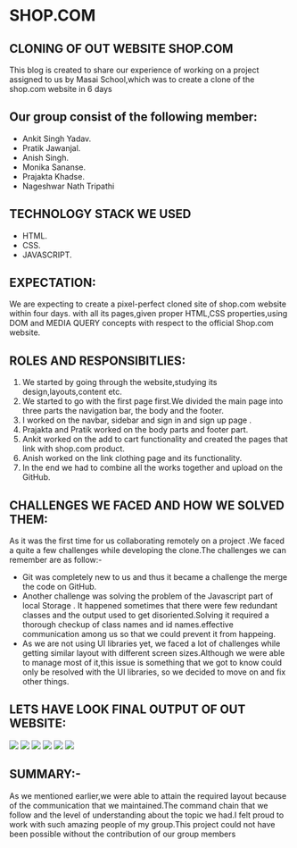 # SHOP.COM

## CLONING OF OUT WEBSITE SHOP.COM

This blog is created to share our experience of working on a project assigned to us by Masai School,which was to create a clone of the shop.com website in 6 days

## Our group consist of the following member:

- Ankit Singh Yadav.
- Pratik Jawanjal.
- Anish Singh.
- Monika Sananse.
- Prajakta Khadse.
- Nageshwar Nath Tripathi

## TECHNOLOGY STACK WE USED

* HTML.
* CSS.
* JAVASCRIPT.

## EXPECTATION:

We are expecting to create a pixel-perfect cloned site of shop.com website within four days. with all its pages,given proper HTML,CSS properties,using DOM and MEDIA QUERY concepts with respect to the official Shop.com website.

## ROLES AND RESPONSIBITLIES:

1. We started by going through the website,studying its design,layouts,content etc.
2. We started to go with the first page first.We divided the main page into three parts the navigation bar, the body and the footer.
3. I worked on the navbar, sidebar and sign in and sign up page .
4. Prajakta and Pratik worked on the body parts and footer part.
5. Ankit worked on the add to cart functionality and created the pages that link with shop.com product.
6. Anish worked on the link clothing page and its functionality.
7. In the end we had to combine all the works together and upload on the GitHub.


## CHALLENGES WE FACED AND HOW WE SOLVED THEM:

As it was the first time for us collaborating remotely on a project .We faced a quite a few challenges while developing the clone.The challenges we can remember are as follow:-
- Git was completely new to us and thus it became a challenge the merge the code on GitHub.
- Another challenge was solving the problem of the Javascript part of local Storage . It happened sometimes that there were few redundant classes and the output used to get disoriented.Solving it required a thorough checkup of class names and id names.effective communication among us so that we could prevent it from happeing.
- As we are not using UI libraries yet, we faced a lot of challenges while getting similar layout with different screen sizes.Although we were able to manage most of it,this issue is something that we got to know could only be resolved with the UI libraries, so we decided to move on and fix other things.

## LETS HAVE LOOK FINAL OUTPUT OF OUT WEBSITE:

<img src="https://miro.medium.com/max/875/1*G5RRCYI_OrsYVUFdDvx7UQ.png"/>
<img src="https://miro.medium.com/max/875/1*worE7OExB5n303C7pXblyg.png"/>
<img src="https://miro.medium.com/max/875/1*Q3R9N3TOE1cN8UvFXSJGqA.png"/>
<img src="https://miro.medium.com/max/875/1*yYN7QigYoK4TB2mv8xwAxA.png"/>
<img src="https://miro.medium.com/max/875/1*4Apj6pLuqASl9Q2nvmNLVQ.png"/>
<img src="https://miro.medium.com/max/875/1*TnWH_Sz7WrXvspqHGQSGHA.png"/>

## SUMMARY:-

As we mentioned earlier,we were able to attain the required layout because of the communication that we maintained.The command chain that we follow and the level of understanding about the topic we had.I felt proud to work with such amazing people of my group.This project could not have been possible without the contribution of our group members
